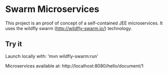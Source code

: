 # Swarm Microservices

This project is an proof of concept of a self-contained JEE microservices.
It uses the wildfly swarm (http://wildfly-swarm.io/) technology.

## Try it
Launch locally with:
'mvn wildfly-swarm:run'
    
Microservices available at:
http://localhost:8080/hello/document/1